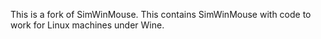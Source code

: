 This is a fork of SimWinMouse. This contains SimWinMouse with code to work for Linux machines under Wine.
